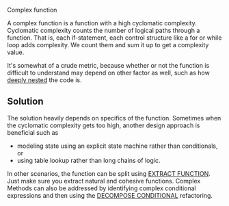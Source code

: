 Complex function

A complex function is a function with a high cyclomatic complexity. Cyclomatic complexity counts the number of logical paths through a function. That is, each if-statement, each control structure like a for or while loop adds complexity. We count them and sum it up to get a complexity value.

It's somewhat of a crude metric, because whether or not the function is difficult to understand
may depend on other factor as well, such as how [deeply nested](./deeply-nested-fn.md) the code is.

## Solution

The solution heavily depends on specifics of the function. Sometimes when the cyclomatic complexity gets too high, another design approach is beneficial such as

- modeling state using an explicit state machine rather than conditionals, or
- using table lookup rather than long chains of logic.

In other scenarios, the function can be split using [EXTRACT FUNCTION](https://refactoring.com/catalog/extractFunction.html). Just make sure you extract natural and cohesive functions. Complex Methods can also be addressed by identifying complex conditional expressions and then using the [DECOMPOSE CONDITIONAL](https://refactoring.com/catalog/decomposeConditional.html) refactoring.
